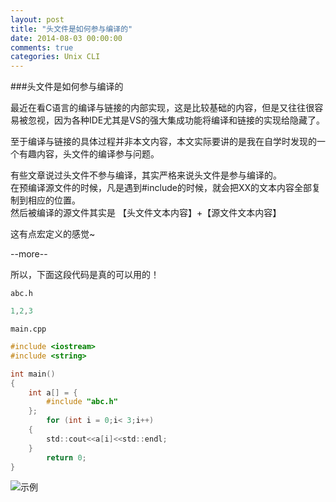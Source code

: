 ```yaml
---
layout: post
title: "头文件是如何参与编译的"
date: 2014-08-03 00:00:00
comments: true
categories: Unix CLI
---
```


###头文件是如何参与编译的

最近在看C语言的编译与链接的内部实现，这是比较基础的内容，但是又往往很容易被忽视，因为各种IDE尤其是VS的强大集成功能将编译和链接的实现给隐藏了。		

至于编译与链接的具体过程并非本文内容，本文实际要讲的是我在自学时发现的一个有趣内容，头文件的编译参与问题。		

有些文章说过头文件不参与编译，其实严格来说头文件是参与编译的。		
在预编译源文件的时候，凡是遇到#include<XX>的时候，就会把XX的文本内容全部复制到相应的位置。		
然后被编译的源文件其实是 【头文件文本内容】+【源文件文本内容】		

这有点宏定义的感觉~		

--more--

所以，下面这段代码是真的可以用的！

`abc.h`

```c	
1,2,3
```

`main.cpp`	
```c	
#include <iostream>
#include <string>

int main()
{
    int a[] = {
        #include "abc.h"
    };
	    for (int i = 0;i< 3;i++)
    {
        std::cout<<a[i]<<std::endl;
    }
		return 0;
}
```
![示例](http://codeup.org/wp-content/uploads/2012/12/%E5%A4%B4%E6%96%87%E4%BB%B6%E7%BC%96%E8%AF%91-1024x553.png)
